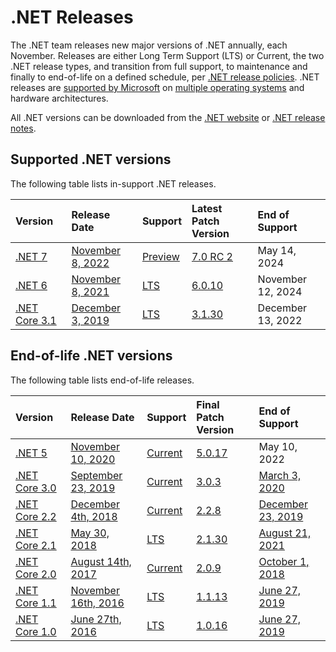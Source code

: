 # .NET Releases

The .NET team releases new major versions of .NET annually, each November. Releases are either Long Term Support (LTS) or Current, the two .NET release types, and transition from full support, to maintenance and finally to end-of-life on a defined schedule, per [.NET release policies][policies]. .NET releases are [supported by Microsoft](microsoft-support.md) on [multiple operating systems](os-lifecycle-policy.md) and hardware architectures.

All .NET versions can be downloaded from the [.NET website](https://dotnet.microsoft.com/download/dotnet) or [.NET release notes](release-notes/README.md).

## Supported .NET versions

The following table lists in-support .NET releases.

|  Version  | Release Date | Support | Latest Patch Version | End of Support |
| :-- | :-- | :-- | :-- | :-- |
| [.NET 7](release-notes/7.0/README.md) | [November 8, 2022](https://devblogs.microsoft.com/dotnet/announcing-dotnet-7-rc-2/) | [Preview][policies] | [7.0 RC 2][7.0 RC 2] | May 14, 2024 |
| [.NET 6](release-notes/6.0/README.md) | [November 8, 2021](https://devblogs.microsoft.com/dotnet/announcing-net-6/) | [LTS][policies] | [6.0.10][6.0.10] | November 12, 2024 |
| [.NET Core 3.1](release-notes/3.1/README.md) | [December 3, 2019](https://devblogs.microsoft.com/dotnet/announcing-net-core-3-1/) | [LTS][policies] | [3.1.30][3.1.30] | December 13, 2022 |

[7.0 RC 2]: release-notes/7.0/preview/7.0.0-rc.2.md
[6.0.10]: release-notes/6.0/6.0.10/6.0.10.md
[3.1.30]: release-notes/3.1/3.1.30/3.1.30.md

## End-of-life .NET versions

The following table lists end-of-life releases.

|  Version  |  Release Date | Support | Final Patch Version | End of Support |
| :-- | :-- | :-- | :-- | :-- |
| [.NET 5](release-notes/5.0/README.md) | [November 10, 2020](https://devblogs.microsoft.com/dotnet/announcing-net-5-0/) | [Current][policies] | [5.0.17][5.0.17] | May 10, 2022 |
| [.NET Core 3.0](release-notes/3.0/README.md) | [September 23, 2019](https://devblogs.microsoft.com/dotnet/announcing-net-core-3-0/) |  [Current][policies] | [3.0.3][3.0.3] | [March 3, 2020](https://devblogs.microsoft.com/dotnet/net-core-3-0-end-of-life/) |
| [.NET Core 2.2](release-notes/2.2/README.md) | [December 4th, 2018](https://devblogs.microsoft.com/dotnet/announcing-net-core-2-2/) | [Current][policies] | [2.2.8][2.2.8] | [December 23, 2019](https://devblogs.microsoft.com/dotnet/net-core-2-2-will-reach-end-of-life-on-december-23-2019/) |
| [.NET Core 2.1](release-notes/2.1/README.md) | [May 30, 2018](https://devblogs.microsoft.com/dotnet/announcing-net-core-2-1/) | [LTS][policies] | [2.1.30][2.1.30] | [August 21, 2021](https://devblogs.microsoft.com/dotnet/net-core-2-1-will-reach-end-of-support-on-august-21-2021/) |
| [.NET Core 2.0](release-notes/2.0/README.md) | [August 14th, 2017](https://blogs.msdn.microsoft.com/dotnet/2017/08/14/announcing-net-core-2-0/) | [Current][policies] | [2.0.9][2.0.9] | [October 1, 2018](https://devblogs.microsoft.com/dotnet/net-core-2-0-will-reach-end-of-life-on-september-1-2018/) |
| [.NET Core 1.1](release-notes/1.1/README.md) | [November 16th, 2016](https://devblogs.microsoft.com/dotnet/announcing-net-core-1-1/) | [LTS][policies] | [1.1.13][1.1.13] | [June 27, 2019](https://devblogs.microsoft.com/dotnet/net-core-1-0-and-1-1-will-reach-end-of-life-on-june-27-2019/) |
| [.NET Core 1.0](release-notes/1.0/README.md) | [June 27th, 2016](https://devblogs.microsoft.com/dotnet/announcing-net-core-1-0/) | [LTS][policies] | [1.0.16][1.0.16] | [June 27, 2019](https://devblogs.microsoft.com/dotnet/net-core-1-0-and-1-1-will-reach-end-of-life-on-june-27-2019/) |

[5.0.17]: release-notes/5.0/5.0.17/5.0.17.md
[2.1.30]: release-notes/2.1/2.1.30/2.1.30.md
[3.0.3]: release-notes/3.0/3.0.3/3.0.3.md
[2.2.8]: release-notes/2.2/2.2.8/2.2.8.md
[2.1.30]: release-notes/2.1/2.1.30/2.1.30.md
[2.0.9]: release-notes/2.0/2.0.9.md
[1.1.13]: release-notes/1.1/1.1.13/1.1.13.md
[1.0.16]: release-notes/1.0/1.0.16/1.0.16.md
[policies]: release-policies.md
